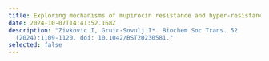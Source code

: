 ```yaml
---
title: Exploring mechanisms of mupirocin resistance and hyper-resistance
date: 2024-10-07T14:41:52.168Z
description: "Zivkovic I, Gruic-Sovulj I*. Biochem Soc Trans. 52
  (2024):1109-1120. doi: 10.1042/BST20230581."
selected: false
---
```

